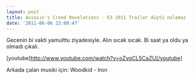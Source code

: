 ```yaml
---
layout: post
title: Assasin's Creed Revelations - E3 2011 Trailer düştü nolamaz
date: '2011-06-06 23:08:47'
---
```


Gecenin bi vakti yamulttu ziyadesiyle. Alın sıcak sıcak. Bi saat ya oldu ya olmadı çıkalı.

[youtube]http://www.youtube.com/watch?v=oZvqCL5CaZU[/youtube]

Arkada çalan musiki için: Woodkid - Iron